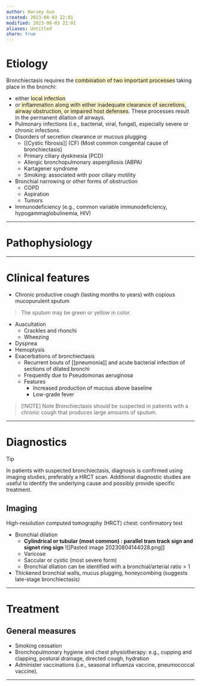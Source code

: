 ```yaml
---
author: Harvey Guo
created: 2023-08-03 22:01
modified: 2023-08-03 22:01
aliases: Untitled
share: true
---
```

# Etiology
Bronchiectasis requires the <span style="background:rgba(240, 200, 0, 0.2)">combination of two important processes</span> taking place in the bronchi: 
- either <span style="background:rgba(240, 200, 0, 0.2)">local infection</span> 
- or<span style="background:rgba(240, 200, 0, 0.2)"> inflammation along with either inadequate clearance of secretions, airway obstruction, or impaired host defenses</span>. 
These processes result in the permanent dilation of airways.
- Pulmonary infections (i.e., bacterial, viral, fungal), especially severe or chronic infections 
- Disorders of secretion clearance or mucous plugging
	- [[Cystic fibrosis]] (CF)  (Most common congenital cause of bronchiectasis)
	- Primary ciliary dyskinesia (PCD)
	- Allergic bronchopulmonary aspergillosis (ABPA)
	- Kartagener syndrome
	- Smoking: associated with poor ciliary motility
- Bronchial narrowing or other forms of obstruction
	- COPD
	- Aspiration
	- Tumors
- Immunodeficiency (e.g., common variable immunodeficiency, hypogammaglobulinemia, HIV)

---
# Pathophysiology


---
# Clinical features
- Chronic productive cough (lasting months to years) with copious mucopurulent sputum
> The sputum may be green or yellow in color.
- Auscultation
	- Crackles and rhonchi
	- Wheezing
- Dyspnea
- Hemoptysis
- Exacerbations of bronchiectasis
    - Recurrent bouts of [[pneumonia]] and acute bacterial infection of sections of dilated bronchi
    - Frequently due to Pseudomonas aeruginosa
    - Features
        - Increased production of mucous above baseline
        - Low-grade fever

> [!NOTE] Note
> Bronchiectasis should be suspected in patients with a chronic cough that produces large amounts of sputum.

---
# Diagnostics
>[!tip] 
>In patients with suspected bronchiectasis, diagnosis is confirmed using imaging studies, preferably a HRCT scan. Additional diagnostic studies are useful to identify the underlying cause and possibly provide specific treatment.
## Imaging
High-resolution computed tomography (HRCT) chest: confirmatory test
- Bronchial dilation
	- **Cylindrical or tubular (most common) : parallel tram track sign and signet ring sign**  ![[Pasted image 20230804144028.png]]
	- Varicose 
	- Saccular or cystic (most severe form) 
	- Bronchial dilation can be identified with a bronchial/arterial ratio > 1
- Thickened bronchial walls, mucus plugging, honeycombing (suggests late-stage bronchiectasis)

---
# Treatment
## General measures
- Smoking cessation
- Bronchopulmonary hygiene and chest physiotherapy: e.g., cupping and clapping, postural drainage, directed cough, hydration
- Administer vaccinations (i.e., seasonal influenza vaccine, pneumococcal vaccine).

---
